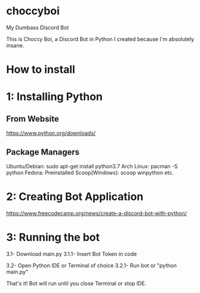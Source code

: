 # choccyboi
My Dumbass Discord Bot

This is Choccy Boi, a Discord Bot in Python I created because I'm absolutely insane.

# How to install
# 1: Installing Python

## From Website
https://www.python.org/downloads/

## Package Managers
Ubuntu/Debian: sudo apt-get install python3.7
Arch Linux: pacman -S python
Fedora: Preinstalled
Scoop(Windows): scoop winpython
etc.

# 2: Creating Bot Application
https://www.freecodecamp.org/news/create-a-discord-bot-with-python/

# 3: Running the bot
3.1- Download main.py
3.1.1- Insert Bot Token in code

3.2- Open Python IDE or Terminal of choice
3.2.1- Run bot or "python main.py"

That's it! Bot will run until you close Terminal or stop IDE.
 
